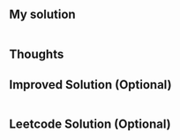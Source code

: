 ## My solution

```python

```

## Thoughts


## Improved Solution (Optional)

```python

```

## Leetcode Solution (Optional)

```python

```